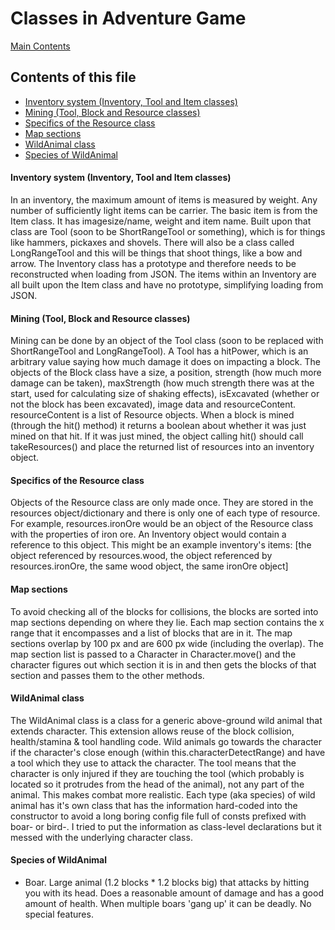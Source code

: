 # Classes in Adventure Game

[Main Contents](/README.md)

## Contents of this file
- [Inventory system (Inventory, Tool and Item classes)](#inventory-system-inventory-tool-and-item-classes)
- [Mining (Tool, Block and Resource classes)](#mining-tool-block-and-resource-classes)
- [Specifics of the Resource class](#specifics-of-the-resource-class)
- [Map sections](#map-sections)
- [WildAnimal class](#wildanimal-class)
- [Species of WildAnimal](#species-of-wildanimal)


#### Inventory system (Inventory, Tool and Item classes)
In an inventory, the maximum amount of items is measured by weight. Any number of sufficiently light items can be carrier. The basic item is from the Item class. It has imagesize/name, weight and item name. Built upon that class are Tool (soon to be ShortRangeTool or something), which is for things like hammers, pickaxes and shovels. There will also be a class called LongRangeTool and this will be things that shoot things, like a bow and arrow. The Inventory class has a prototype and therefore needs to be reconstructed when loading from JSON. The items within an Inventory are all built upon the Item class and have no prototype, simplifying loading from JSON.

#### Mining (Tool, Block and Resource classes)
Mining can be done by an object of the Tool class (soon to be replaced with ShortRangeTool and LongRangeTool). A Tool has a hitPower, which is an arbitrary value saying how much damage it does on impacting a block. The objects of the Block class have a size, a position, strength (how much more damage can be taken), maxStrength (how much strength there was at the start, used for calculating size of shaking effects), isExcavated (whether or not the block has been excavated), image data and resourceContent. resourceContent is a list of Resource objects. When a block is mined (through the hit() method) it returns a boolean about whether it was just mined on that hit. If it was just mined, the object calling hit() should call takeResources() and place the returned list of resources into an inventory object.

#### Specifics of the Resource class 
Objects of the Resource class are only made once. They are stored in the resources object/dictionary and there is only one of each type of resource. For example, resources.ironOre would be an object of the Resource class with the properties of iron ore. An Inventory object would contain a reference to this object. This might be an example inventory's items:
\[the object referenced by resources.wood, the object referenced by resources.ironOre, the same wood object, the same ironOre object]

#### Map sections
To avoid checking all of the blocks for collisions, the blocks are sorted into map sections depending on where they lie. Each map section contains the x range that it encompasses and a list of blocks that are in it. The map sections overlap by 100 px and are 600 px wide (including the overlap). The map section list is passed to a Character in Character.move() and the character figures out which section it is in and then gets the blocks of that section and passes them to the other methods.

#### WildAnimal class
The WildAnimal class is a class for a generic above-ground wild animal that extends character. This extension allows reuse of the block collision, health/stamina & tool handling code. Wild animals go towards the character if the character's close enough (within this.characterDetectRange) and have a tool which they use to attack the character. The tool means that the character is only injured if they are touching the tool (which probably is located so it protrudes from the head of the animal), not any part of the animal. This makes combat more realistic. Each type (aka species) of wild animal has it's own class that has the information hard-coded into the constructor to avoid a long boring config file full of consts prefixed with boar- or bird-. I tried to put the information as class-level declarations but it messed with the underlying character class.

#### Species of WildAnimal
- Boar. Large animal (1.2 blocks * 1.2 blocks big) that attacks by hitting you with its head. Does a reasonable amount of damage and has a good amount of health. When multiple boars 'gang up' it can be deadly. No special features.